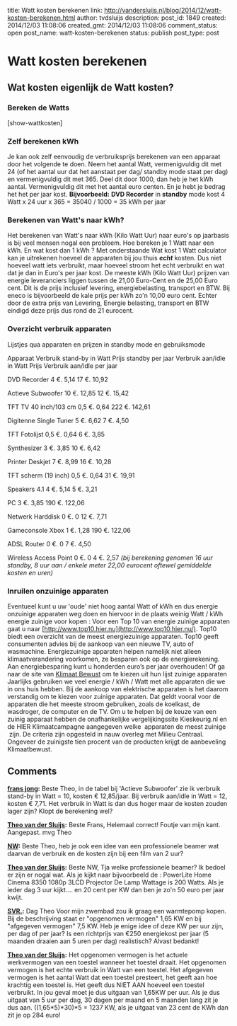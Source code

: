 title: Watt kosten berekenen
link: http://vandersluijs.nl/blog/2014/12/watt-kosten-berekenen.html
author: tvdsluijs
description: 
post_id: 1849
created: 2014/12/03 11:08:06
created_gmt: 2014/12/03 11:08:06
comment_status: open
post_name: watt-kosten-berekenen
status: publish
post_type: post

# Watt kosten berekenen

## Wat kosten eigenlijk de Watt kosten?

### Bereken de Watts

[show-wattkosten] 

### Zelf berekenen kWh

Je kan ook zelf eenvoudig de verbruiksprijs berekenen van een apparaat door het volgende te doen. Neem het aantal Watt, vermenigvuldig dit met 24 (of het aantal uur dat het aanstaat per dag/ standby mode staat per dag) en vermenigvuldig dit met 365. Deel dit door 1000, dan heb je het kWh aantal. Vermenigvuldig dit met het aantal euro centen. En je hebt je bedrag het het per jaar kost. **Bijvoorbeeld:** **DVD Recorder** in **standby** mode kost 4 Watt x 24 uur x 365 = 35040 / 1000 = 35 kWh per jaar 

### Berekenen van Watt's naar kWh?

Het berekenen van Watt's naar kWh (Kilo Watt Uur) naar euro's op jaarbasis is bij veel mensen nogal een probleem. Hoe bereken je 1 Watt naar een kWh. En wat kost dan 1 kWh ? Met onderstaande Wat kost 1 Watt calculator kan je uitrekenen hoeveel de apparaten bij jou thuis **_echt_** kosten. Dus niet hoeveel watt iets verbruikt, maar hoeveel stroom het echt verbruikt en wat dat je dan in Euro's per jaar kost. De meeste kWh (Kilo Watt Uur) prijzen van energie leveranciers liggen tussen de 21,00 Euro-Cent en de 25,00 Euro cent. Dit is de prijs inclusief levering, energiebelasting, transport en BTW. Bij eneco is bijvoorbeeld de kale prijs per kWh zo'n 10,00 euro cent. Echter door de extra prijs van Levering, Energie belasting, transport en BTW eindigd deze prijs dus rond de 21 eurocent. 

### Overzicht verbruik apparaten

Lijstjes qua apparaten en prijzen in standby mode en gebruiksmode 

Apparaat Verbruik stand-by in Watt Prijs standby per jaar Verbruik aan/idle in Watt Prijs Verbruik aan/idle per jaar

DVD Recorder
4
€. 5,14
17
€. 10,92

Actieve Subwoofer
10
€. 12,85
12
€. 15,42

TFT TV 40 inch/103 cm
0,5
€. 0,64
222
€. 142,61

Digitenne Single Tuner
5
€. 6,62
7
€. 4,50

TFT Fotolijst
0,5
€. 0,64
6
€. 3,85

Synthesizer
3
€. 3,85
10
€. 6,42

Printer Deskjet
7
€. 8,99
16
€. 10,28

TFT scherm (19 inch)
0,5
€. 0,64
31
€. 19,91

Speakers 4.1
4
€. 5,14
5
€. 3,21

PC
3
€. 3,85
190
€. 122,06

Netwerk Harddisk
0
€. 0
12
€. 7,71

Gameconsole Xbox
1
€. 1,28
190
€. 122,06

ADSL Router
0
€. 0
7
€. 4,50

Wireless Access Point
0
€. 0
4
€. 2,57
_(bij berekening genomen 16 uur standby, 8 uur aan / enkele meter 22,00 eurocent oftewel gemiddelde kosten en uren)_

### Inruilen onzuinige apparaten

Eventueel kunt u uw 'oude' niet hoog aantal Watt of kWh en dus energie onzuinige apparaten weg doen en hiervoor in de plaats weinig Watt / kWh energie zuinige voor kopen : Voor een Top 10 van energie zuinige apparaten gaat u naar [http://www.top10.hier.nu](http://www.top10.hier.nu/). Top10 biedt een overzicht van de meest energiezuinige apparaten. Top10 geeft consumenten advies bij de aankoop van een nieuwe TV, auto of wasmachine. Energiezuinige apparaten helpen namelijk niet alleen klimaatverandering voorkomen, ze besparen ook op de energierekening. Aan energiebesparing kunt u honderden euro’s per jaar overhouden! Of ga naar de site van [Klimaat Bewust](http://www.klimaatbewust.nl/pagina/1/zuinige_apparaten) om te kiezen uit hun lijst zuinige apparaten Jaarlijks gebruiken we veel energie / kWh / Watt met alle apparaten die we in ons huis hebben. Bij de aankoop van elektrische apparaten is het daarom verstandig om te kiezen voor zuinige apparaten. Dat geldt vooral voor de apparaten die het meeste stroom gebruiken, zoals de koelkast, de wasdroger, de computer en de TV. Om u te helpen bij de keuze van een zuinig apparaat hebben de onafhankelijke vergelijkingssite Kieskeurig.nl en de HIER Klimaatcampagne aangegeven welke  apparaten de meest zuinige  zijn. De criteria zijn opgesteld in nauw overleg met Milieu Centraal. Ongeveer de zuinigste tien procent van de producten krijgt de aanbeveling Klimaatbewust.

## Comments

**[frans jong](#61 "2015-12-30 15:24:58"):** Beste Theo, in de tabel bij 'Actieve Subwoofer' zie ik verbruik stand-by in Watt = 10, kosten € 12,85/jaar. Bij verbruik aan/idle in Watt = 12, kosten € 7,71. Het verbruik in Watt is dan dus hoger maar de kosten zouden lager zijn? Klopt de berekening wel?

**[Theo van der Sluijs](#62 "2016-01-01 20:02:12"):** Beste Frans, Helemaal correct! Foutje van mijn kant. Aangepast. mvg Theo

**[NW](#95 "2016-02-18 10:58:52"):** Beste Theo, heb je ook een idee van een professionele beamer wat daarvan de verbruik en de kosten zijn bij een film van 2 uur?

**[Theo van der Sluijs](#102 "2016-02-18 19:55:25"):** Beste NW, Tja welke professionele beamer? Ik bedoel er zijn er nogal wat. Als je kijkt naar bijvoorbeeld de : PowerLite Home Cinema 8350 1080p 3LCD Projector De Lamp Wattage is 200 Watts. Als je ieder dag 3 uur kijkt.... en 20 cent per KW dan ben je zo'n 50 euro per jaar kwijt.

**[SVR.](#435 "2016-05-07 18:49:28"):** Dag Theo Voor mijn zwembad zou ik graag een warmtepomp kopen. Bij de beschrijving staat er "opgenomen vermogen" 1,65 KW en bij "afgegeven vermogen" 7,5 KW. Heb je enige idee of deze KW per uur zijn, per dag of per jaar? Is een richtprijs van €250 energiekost per jaar (5 maanden draaien aan 5 uren per dag) realistisch? Alvast bedankt!

**[Theo van der Sluijs](#436 "2016-05-07 20:22:23"):** Het opgenomen vermogen is het actuele werkvermogen van een toestel wanneer het toestel draait. Het opgenomen vermogen is het echte verbruik in Watt van een toestel. Het afgegeven vermogen is het aantal Watt dat een toestel presteert, het geeft aan hoe krachtig een toestel is. Het geeft dus NIET AAN hoeveel een toestel verbruikt. In jou geval moet je dus uitgaan van 1,65KW per uur. Als je dus uitgaat van 5 uur per dag, 30 dagen per maand en 5 maanden lang zit je dus aan. ((1,65*5)*30)*5 = 1237 KW, als je uitgaat van 23 cent de KWh dan zit je op 284 euro!

